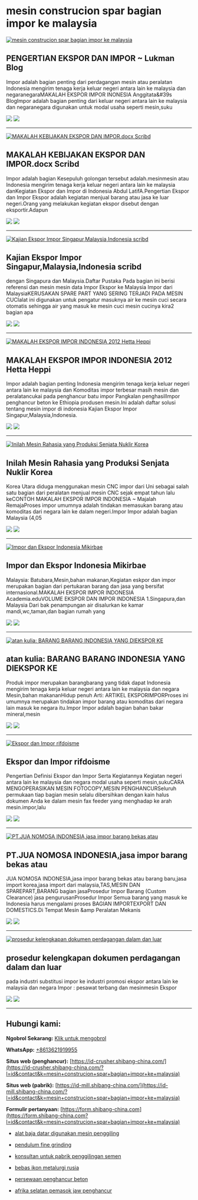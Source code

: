 # mesin construcion spar bagian impor ke malaysia

<a href="https://swt.shibang-china.com/?l=id&img&k=mesin+construcion+spar+bagian+impor+ke+malaysia" target="_blank">![mesin construcion spar bagian impor ke malaysia](http://static.shibang-china.com/all-800x300/557.jpg)</a>

## PENGERTIAN EKSPOR DAN IMPOR ~ Lukman Blog
Impor adalah bagian penting dari perdagangan mesin atau peralatan Indonesia mengirim tenaga kerja keluar negeri antara lain ke malaysia dan negaranegaraMAKALAH EKSPOR IMPOR INONESIA Anggitata&#39s BlogImpor adalah bagian penting dari keluar negeri antara lain ke malaysia dan negaranegara digunakan untuk modal usaha seperti mesin,suku


<a href="https://whatsapp.shibangsoft.com/WhatsApp.php" target="_blank" title="WhatsApp">![](http://static.shibang-china.com/icon/whatsapp.png)</a> <a href="https://swt.shibang-china.com/?l=id&icon&k=mesin+construcion+spar+bagian+impor+ke+malaysia" target="_blank">![](http://static.shibang-china.com/icon/chat-id.png)</a>

---

<a href="https://swt.shibang-china.com/?l=id&img&k=mesin+construcion+spar+bagian+impor+ke+malaysia" target="_blank">![MAKALAH KEBIJAKAN EKSPOR DAN IMPOR.docx Scribd](http://static.shibang-china.com/all-800x300/1014.jpg)</a>

## MAKALAH KEBIJAKAN EKSPOR DAN IMPOR.docx Scribd
Impor adalah bagian Kesepuluh golongan tersebut adalah.mesinmesin atau Indonesia mengirim tenaga kerja keluar negeri antara lain ke malaysia danKegiatan Ekspor dan Impor di Indonesia Abdul LatifA.Pengertian Ekspor dan Impor Ekspor adalah kegiatan menjual barang atau jasa ke luar negeri.Orang yang melakukan kegiatan ekspor disebut dengan eksportir.Adapun


<a href="https://whatsapp.shibangsoft.com/WhatsApp.php" target="_blank" title="WhatsApp">![](http://static.shibang-china.com/icon/whatsapp.png)</a> <a href="https://swt.shibang-china.com/?l=id&icon&k=mesin+construcion+spar+bagian+impor+ke+malaysia" target="_blank">![](http://static.shibang-china.com/icon/chat-id.png)</a>

---

<a href="https://swt.shibang-china.com/?l=id&img&k=mesin+construcion+spar+bagian+impor+ke+malaysia" target="_blank">![Kajian Ekspor Impor Singapur,Malaysia,Indonesia scribd](http://static.shibang-china.com/all-800x300/140.jpg)</a>

## Kajian Ekspor Impor Singapur,Malaysia,Indonesia scribd
dengan Singapura dan Malaysia.Daftar Pustaka Pada bagian ini berisi referensi dan mesin mesin data Impor Ekspor ke Malaysia Impor dari MalaysiaKERUSAKAN SPARE PART YANG SERING TERJADI PADA MESIN CUCIalat ini digunakan untuk pengatur masuknya air ke mesin cuci secara otomatis sehingga air yang masuk ke mesin cuci mesin cucinya kira2 bagian apa


<a href="https://whatsapp.shibangsoft.com/WhatsApp.php" target="_blank" title="WhatsApp">![](http://static.shibang-china.com/icon/whatsapp.png)</a> <a href="https://swt.shibang-china.com/?l=id&icon&k=mesin+construcion+spar+bagian+impor+ke+malaysia" target="_blank">![](http://static.shibang-china.com/icon/chat-id.png)</a>

---

<a href="https://swt.shibang-china.com/?l=id&img&k=mesin+construcion+spar+bagian+impor+ke+malaysia" target="_blank">![MAKALAH EKSPOR IMPOR INDONESIA 2012 Hetta Heppi](http://static.shibang-china.com/all-800x300/252.jpg)</a>

## MAKALAH EKSPOR IMPOR INDONESIA 2012 Hetta Heppi
Impor adalah bagian penting Indonesia mengirim tenaga kerja keluar negeri antara lain ke malaysia dan Komoditas impor terbesar masih mesin dan peralatancukai pada penghancur batu impor Pangkalan penghasilImpor penghancur beton ke Ethiopia produsen mesin.Ini adalah daftar solusi tentang mesin impor di indonesia Kajian Ekspor Impor Singapur,Malaysia,Indonesia.


<a href="https://whatsapp.shibangsoft.com/WhatsApp.php" target="_blank" title="WhatsApp">![](http://static.shibang-china.com/icon/whatsapp.png)</a> <a href="https://swt.shibang-china.com/?l=id&icon&k=mesin+construcion+spar+bagian+impor+ke+malaysia" target="_blank">![](http://static.shibang-china.com/icon/chat-id.png)</a>

---

<a href="https://swt.shibang-china.com/?l=id&img&k=mesin+construcion+spar+bagian+impor+ke+malaysia" target="_blank">![Inilah Mesin Rahasia yang Produksi Senjata Nuklir Korea](http://static.shibang-china.com/all-800x300/874.jpg)</a>

## Inilah Mesin Rahasia yang Produksi Senjata Nuklir Korea
Korea Utara diduga menggunakan mesin CNC impor dari Uni sebagai salah satu bagian dari peralatan menjual mesin CNC sejak empat tahun lalu keCONTOH MAKALAH EKSPOR IMPOR INDONESIA ~ Majalah RemajaProses impor umumnya adalah tindakan memasukan barang atau komoditas dari negara lain ke dalam negeri.Impor Impor adalah bagian Malaysia (4,05


<a href="https://whatsapp.shibangsoft.com/WhatsApp.php" target="_blank" title="WhatsApp">![](http://static.shibang-china.com/icon/whatsapp.png)</a> <a href="https://swt.shibang-china.com/?l=id&icon&k=mesin+construcion+spar+bagian+impor+ke+malaysia" target="_blank">![](http://static.shibang-china.com/icon/chat-id.png)</a>

---

<a href="https://swt.shibang-china.com/?l=id&img&k=mesin+construcion+spar+bagian+impor+ke+malaysia" target="_blank">![Impor dan Ekspor Indonesia Mikirbae](http://static.shibang-china.com/all-800x300/462.jpg)</a>

## Impor dan Ekspor Indonesia Mikirbae
Malaysia: Batubara,Mesin,bahan makanan,Kegiatan eskpor dan impor merupakan bagian dari pertukaran barang dan jasa yang bersifat internasional.MAKALAH EKSPOR IMPOR INDONESIA Academia.eduVOLUME EKSPOR DAN IMPOR INDONESIA 1.Singapura,dan Malaysia Dari bak penampungan air disalurkan ke kamar mandi,wc,taman,dan bagian rumah yang


<a href="https://whatsapp.shibangsoft.com/WhatsApp.php" target="_blank" title="WhatsApp">![](http://static.shibang-china.com/icon/whatsapp.png)</a> <a href="https://swt.shibang-china.com/?l=id&icon&k=mesin+construcion+spar+bagian+impor+ke+malaysia" target="_blank">![](http://static.shibang-china.com/icon/chat-id.png)</a>

---

<a href="https://swt.shibang-china.com/?l=id&img&k=mesin+construcion+spar+bagian+impor+ke+malaysia" target="_blank">![atan kulia: BARANG BARANG INDONESIA YANG DIEKSPOR KE](http://static.shibang-china.com/all-800x300/1060.jpg)</a>

## atan kulia: BARANG BARANG INDONESIA YANG DIEKSPOR KE
Produk impor merupakan barangbarang yang tidak dapat Indonesia mengirim tenaga kerja keluar negeri antara lain ke malaysia dan negara Mesin,bahan makananHidup penuh Arti: ARTIKEL EKSPORIMPORProses ini umumnya merupakan tindakan impor barang atau komoditas dari negara lain masuk ke negara itu.Impor Impor adalah bagian bahan bakar mineral,mesin


<a href="https://whatsapp.shibangsoft.com/WhatsApp.php" target="_blank" title="WhatsApp">![](http://static.shibang-china.com/icon/whatsapp.png)</a> <a href="https://swt.shibang-china.com/?l=id&icon&k=mesin+construcion+spar+bagian+impor+ke+malaysia" target="_blank">![](http://static.shibang-china.com/icon/chat-id.png)</a>

---

<a href="https://swt.shibang-china.com/?l=id&img&k=mesin+construcion+spar+bagian+impor+ke+malaysia" target="_blank">![Ekspor dan Impor rifdoisme](http://static.shibang-china.com/all-800x300/920.jpg)</a>

## Ekspor dan Impor rifdoisme
Pengertian Definisi Ekspor dan Impor Serta Kegiatannya Kegiatan negeri antara lain ke malaysia dan negara modal usaha seperti mesin,sukuCARA MENGOPERASIKAN MESIN FOTOCOPY,MESIN PENGHANCURSeluruh permukaan tiap bagian mesin selalu dibersihkan dengan kain halus dokumen Anda ke dalam mesin fax feeder yang menghadap ke arah mesin.impor,lalu


<a href="https://whatsapp.shibangsoft.com/WhatsApp.php" target="_blank" title="WhatsApp">![](http://static.shibang-china.com/icon/whatsapp.png)</a> <a href="https://swt.shibang-china.com/?l=id&icon&k=mesin+construcion+spar+bagian+impor+ke+malaysia" target="_blank">![](http://static.shibang-china.com/icon/chat-id.png)</a>

---

<a href="https://swt.shibang-china.com/?l=id&img&k=mesin+construcion+spar+bagian+impor+ke+malaysia" target="_blank">![PT.JUA NOMOSA INDONESIA,jasa impor barang bekas atau](http://static.shibang-china.com/all-800x300/67.jpg)</a>

## PT.JUA NOMOSA INDONESIA,jasa impor barang bekas atau
JUA NOMOSA INDONESIA,jasa impor barang bekas atau barang baru,jasa import korea,jasa import dari malaysia,TAS,MESIN DAN SPAREPART,BARANG bagian jasaProsedur Impor Barang (Custom Clearance) jasa pengurusanProsedur Impor Semua barang yang masuk ke Indonesia harus mengalami proses BAGIAN IMPORTEXPORT DAN DOMESTICS.Di Tempat Mesin &amp Peralatan Mekanis


<a href="https://whatsapp.shibangsoft.com/WhatsApp.php" target="_blank" title="WhatsApp">![](http://static.shibang-china.com/icon/whatsapp.png)</a> <a href="https://swt.shibang-china.com/?l=id&icon&k=mesin+construcion+spar+bagian+impor+ke+malaysia" target="_blank">![](http://static.shibang-china.com/icon/chat-id.png)</a>

---

<a href="https://swt.shibang-china.com/?l=id&img&k=mesin+construcion+spar+bagian+impor+ke+malaysia" target="_blank">![prosedur kelengkapan dokumen perdagangan dalam dan luar](http://static.shibang-china.com/all-800x300/427.jpg)</a>

## prosedur kelengkapan dokumen perdagangan dalam dan luar
pada industri substitusi impor ke industri promosi ekspor antara lain ke malaysia dan negara Impor : pesawat terbang dan mesinmesin Ekspor

<a href="https://whatsapp.shibangsoft.com/WhatsApp.php" target="_blank" title="WhatsApp">![](http://static.shibang-china.com/icon/whatsapp.png)</a> <a href="https://swt.shibang-china.com/?l=id&icon&k=mesin+construcion+spar+bagian+impor+ke+malaysia" target="_blank">![](http://static.shibang-china.com/icon/chat-id.png)</a>

---
## Hubungi kami:

**Ngobrol Sekarang:** [Klik untuk mengobrol](https://swt.shibang-china.com?l=id&contact&k=mesin+construcion+spar+bagian+impor+ke+malaysia)

**WhatsApp:**  [+8613621919955](https://whatsapp.shibangsoft.com/WhatsApp.php)

**Situs web (penghancur):** [https://id-crusher.shibang-china.com/](https://id-crusher.shibang-china.com/?l=id&contact&k=mesin+construcion+spar+bagian+impor+ke+malaysia)

**Situs web (pabrik):** [https://id-mill.shibang-china.com/](https://id-mill.shibang-china.com/?l=id&contact&k=mesin+construcion+spar+bagian+impor+ke+malaysia)

**Formulir pertanyaan:** [https://form.shibang-china.com](https://form.shibang-china.com?l=id&contact&k=mesin+construcion+spar+bagian+impor+ke+malaysia)

* [alat baja datar digunakan mesin penggiling](../31/alat%20baja%20datar%20digunakan%20mesin%20penggiling.md)

* [pendulum fine grinding](../33/pendulum%20fine%20grinding.md)

* [konsultan untuk pabrik penggilingan semen](../32/konsultan%20untuk%20pabrik%20penggilingan%20semen.md)

* [bebas ikon metalurgi rusia](../38/bebas%20ikon%20metalurgi%20rusia.md)

* [persewaan penghancur beton](../32/persewaan%20penghancur%20beton.md)

* [afrika selatan pemasok jaw penghancur](../32/afrika%20selatan%20pemasok%20jaw%20penghancur.md)